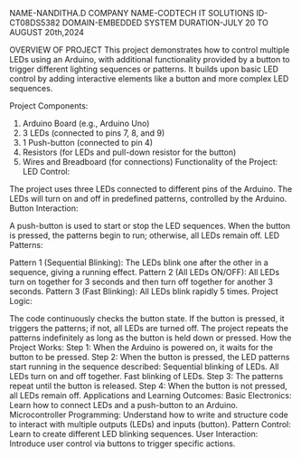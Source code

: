 NAME-NANDITHA.D
COMPANY NAME-CODTECH IT SOLUTIONS
ID-CT08DS5382
DOMAIN-EMBEDDED SYSTEM
DURATION-JULY 20 TO AUGUST 20th,2024

OVERVIEW OF PROJECT 
This project demonstrates how to control multiple LEDs using an Arduino, with additional functionality provided by a button to trigger different lighting sequences or patterns. It builds upon basic LED control by adding interactive elements like a button and more complex LED sequences.

Project Components:
1. Arduino Board (e.g., Arduino Uno)
2. 3 LEDs (connected to pins 7, 8, and 9)
3. 1 Push-button (connected to pin 4)
4. Resistors (for LEDs and pull-down resistor for the button)
5. Wires and Breadboard (for connections)
Functionality of the Project:
LED Control:

The project uses three LEDs connected to different pins of the Arduino.
The LEDs will turn on and off in predefined patterns, controlled by the Arduino.
Button Interaction:

A push-button is used to start or stop the LED sequences. When the button is pressed, the patterns begin to run; otherwise, all LEDs remain off.
LED Patterns:

Pattern 1 (Sequential Blinking): The LEDs blink one after the other in a sequence, giving a running effect.
Pattern 2 (All LEDs ON/OFF): All LEDs turn on together for 3 seconds and then turn off together for another 3 seconds.
Pattern 3 (Fast Blinking): All LEDs blink rapidly 5 times.
Project Logic:

The code continuously checks the button state. If the button is pressed, it triggers the patterns; if not, all LEDs are turned off.
The project repeats the patterns indefinitely as long as the button is held down or pressed.
How the Project Works:
Step 1: When the Arduino is powered on, it waits for the button to be pressed.
Step 2: When the button is pressed, the LED patterns start running in the sequence described:
Sequential blinking of LEDs.
All LEDs turn on and off together.
Fast blinking of LEDs.
Step 3: The patterns repeat until the button is released.
Step 4: When the button is not pressed, all LEDs remain off.
Applications and Learning Outcomes:
Basic Electronics: Learn how to connect LEDs and a push-button to an Arduino.
Microcontroller Programming: Understand how to write and structure code to interact with multiple outputs (LEDs) and inputs (button).
Pattern Control: Learn to create different LED blinking sequences.
User Interaction: Introduce user control via buttons to trigger specific actions.
 
